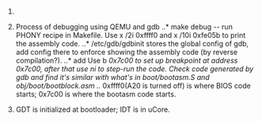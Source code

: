 1.

2. Process of debugging using QEMU and gdb
..* make debug -- run PHONY recipe in Makefile. Use x /2i 0xffff0 and x /10i 0xfe05b to print the assembly code.
..* /etc/gdb/gdbinit stores the global config of gdb, add config there to enforce showing the assembly code (by reverse compilation?). 
..* add Use b *0x7c00 to set up breakpoint at address 0x7c00, after that use ni to step-run the code. Check code generated by gdb and find it's similar with what's in boot/bootasm.S and obj/boot/bootblock.asm
..* 0xffff0(A20 is turned off) is where BIOS code starts; 0x7c00 is where the bootasm code starts. 

3. GDT is initialized at bootloader; IDT is in uCore.
